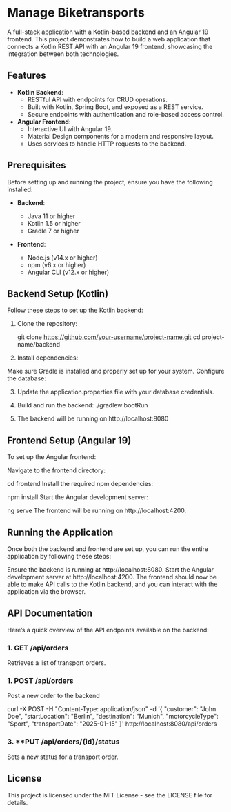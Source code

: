 # Manage Biketransports

A full-stack application with a Kotlin-based backend and an Angular 19 frontend. This project demonstrates how to build a web application that connects a Kotlin REST API with an Angular 19 frontend, showcasing the integration between both technologies.

## Features

- **Kotlin Backend**:
  - RESTful API with endpoints for CRUD operations.
  - Built with Kotlin, Spring Boot, and exposed as a REST service.
  - Secure endpoints with authentication and role-based access control.
- **Angular Frontend**:
  - Interactive UI with Angular 19.
  - Material Design components for a modern and responsive layout.
  - Uses services to handle HTTP requests to the backend.

## Prerequisites

Before setting up and running the project, ensure you have the following installed:

- **Backend**:

  - Java 11 or higher
  - Kotlin 1.5 or higher
  - Gradle 7 or higher

- **Frontend**:
  - Node.js (v14.x or higher)
  - npm (v6.x or higher)
  - Angular CLI (v12.x or higher)

## Backend Setup (Kotlin)

Follow these steps to set up the Kotlin backend:

1. Clone the repository:

   git clone https://github.com/your-username/project-name.git
   cd project-name/backend

2. Install dependencies:

Make sure Gradle is installed and properly set up for your system.
Configure the database:

3. Update the application.properties file with your database credentials.

4. Build and run the backend:
   ./gradlew bootRun

5. The backend will be running on http://localhost:8080

## Frontend Setup (Angular 19)

To set up the Angular frontend:

Navigate to the frontend directory:

cd frontend
Install the required npm dependencies:

npm install
Start the Angular development server:

ng serve
The frontend will be running on http://localhost:4200.

## Running the Application

Once both the backend and frontend are set up, you can run the entire application by following these steps:

Ensure the backend is running at http://localhost:8080.
Start the Angular development server at http://localhost:4200.
The frontend should now be able to make API calls to the Kotlin backend, and you can interact with the application via the browser.

## API Documentation

Here’s a quick overview of the API endpoints available on the backend:

### 1. **GET /api/orders**

Retrieves a list of transport orders.

### 1. **POST /api/orders**

Post a new order to the backend

curl -X POST -H "Content-Type: application/json" -d '{
"customer": "John Doe",
"startLocation": "Berlin",
"destination": "Munich",
"motorcycleType": "Sport",
"transportDate": "2025-01-15"
}' http://localhost:8080/api/orders

### 3. \*\*PUT /api/orders/{id}/status

Sets a new status for a transport order.

## License

This project is licensed under the MIT License - see the LICENSE file for details.
